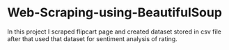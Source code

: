 # Web-Scraping-using-BeautifulSoup
In this project I scraped flipcart page and created dataset stored in csv file after that used that dataset for sentiment analysis of rating.
